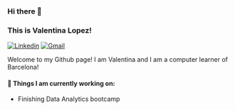 ### Hi there 👋 
### This is Valentina Lopez!

[![Linkedin](https://img.shields.io/badge/-LinkedIn-blue?style=flat&logo=Linkedin&logoColor=white)](https://www.linkedin.com/in/valentinalopezcha/)
[![Gmail](https://img.shields.io/badge/-Gmail-c14438?style=flat&logo=Gmail&logoColor=white)](mail:lopezvale300@gmail.com)

Welcome to my Github page! I am Valentina and I am a computer learner of Barcelona!  

#### 🌱 Things I am currently working on: 
- Finishing Data Analytics bootcamp
 


